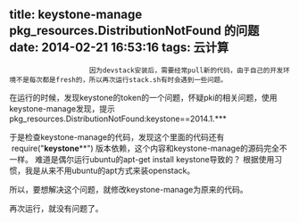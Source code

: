 title: keystone-manage pkg_resources.DistributionNotFound 的问题
date: 2014-02-21 16:53:16
tags: 云计算
---


						因为devstack安装后，需要经常pull新的代码，由于自己的开发环境不是每次都是fresh的，所以再次运行stack.sh有时会遇到一些问题。


在运行的时候，发现keystone的token的一个问题，怀疑pki的相关问题，使用keystone-manage发现，提示
pkg_resources.DistributionNotFound:keystone==2014.1.***


于是检查keystone-manage的代码，发现这个里面的代码还有  require("**keystone****") 版本依赖，这个内容和keystone-manage的源码完全不一样。
难道是偶尔运行ubuntu的apt-get install keystone导致的？ 根据使用习惯，我是从来不用ubuntu的apt方式来装openstack。

所以，要想解决这个问题，就修改keystone-manage为原来的代码。

再次运行，就没有问题了。                                   
